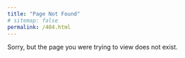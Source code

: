 ```yaml
---
title: "Page Not Found"
# sitemap: false
permalink: /404.html
---
```


Sorry, but the page you were trying to view does not exist.
